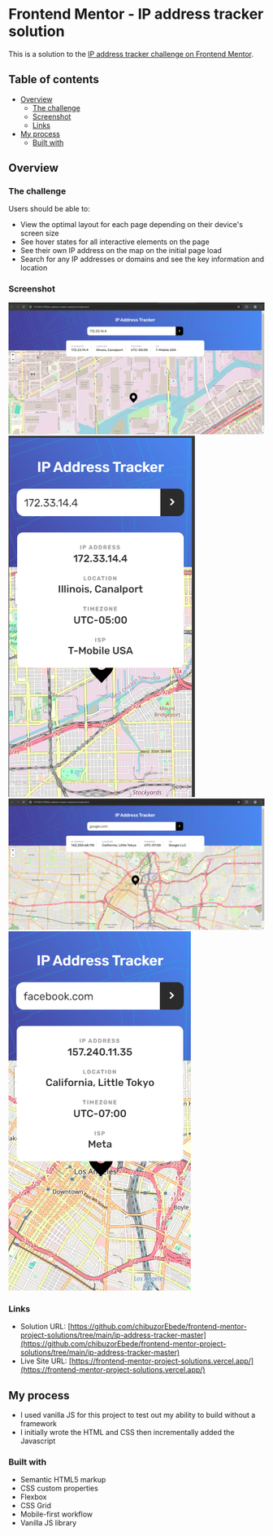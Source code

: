 # Frontend Mentor - IP address tracker solution

This is a solution to the [IP address tracker challenge on Frontend Mentor](https://www.frontendmentor.io/challenges/ip-address-tracker-I8-0yYAH0). 
## Table of contents

- [Overview](#overview)
  - [The challenge](#the-challenge)
  - [Screenshot](#screenshot)
  - [Links](#links)
- [My process](#my-process)
  - [Built with](#built-with)



## Overview

### The challenge

Users should be able to:

- View the optimal layout for each page depending on their device's screen size
- See hover states for all interactive elements on the page
- See their own IP address on the map on the initial page load
- Search for any IP addresses or domains and see the key information and location

### Screenshot

![solution](./src/solution/desktop.png)
![solution](./src/solution/mobile.png)
![solution](./src/solution/domain_desktop.png)
![solution](./src/solution/domain_mobile.png)


### Links

- Solution URL: [https://github.com/chibuzorEbede/frontend-mentor-project-solutions/tree/main/ip-address-tracker-master](https://github.com/chibuzorEbede/frontend-mentor-project-solutions/tree/main/ip-address-tracker-master)
- Live Site URL: [https://frontend-mentor-project-solutions.vercel.app/](https://frontend-mentor-project-solutions.vercel.app/)

## My process

- I used vanilla JS for this project to test out my ability to build without a framework
- I initially wrote the HTML and CSS then incrementally added the Javascript

### Built with

- Semantic HTML5 markup
- CSS custom properties
- Flexbox
- CSS Grid
- Mobile-first workflow
- Vanilla JS library

